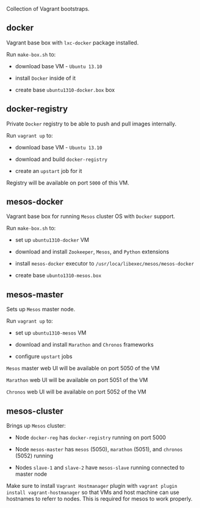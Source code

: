 Collection of Vagrant bootstraps.

docker
------

Vagrant base box with ``lxc-docker`` package installed.

Run `make-box.sh` to:

- download base VM - ``Ubuntu 13.10``

- install ``Docker`` inside of it

- create base ``ubuntu1310-docker.box`` box

docker-registry
---------------

Private ``Docker`` registry to be able to push and pull images internally.

Run `vagrant up` to:

- download base VM - ``Ubuntu 13.10``

- download and build ``docker-registry``

- create an ``upstart`` job for it

Registry will be available on port ``5000`` of this VM.

mesos-docker
------------

Vagrant base box for running ``Mesos`` cluster OS with ``Docker`` support.

Run `make-box.sh` to:

- set up ``ubuntu1310-docker`` VM

- download and install ``Zookeeper``, ``Mesos``, and ``Python`` extensions

- install ``mesos-docker`` executor to ``/usr/loca/libexec/mesos/mesos-docker``

- create base ``ubunto1310-mesos.box``

mesos-master
------------

Sets up ``Mesos`` master node.

Run `vagrant up` to:

- set up ``ubuntu1310-mesos`` VM

- download and install ``Marathon`` and ``Chronos`` frameworks

- configure ``upstart`` jobs

``Mesos`` master web UI will be available on port 5050 of the VM

``Marathon`` web UI will be available on port 5051 of the VM

``Chronos`` web UI will be available on port 5052 of the VM

mesos-cluster
-------------

Brings up ``Mesos`` cluster:

- Node ``docker-reg`` has ``docker-registry`` running on port 5000

- Node ``mesos-master`` has ``mesos`` (5050), ``marathon`` (5051), and ``chronos`` (5052) running

- Nodes ``slave-1`` and ``slave-2`` have ``mesos-slave`` running connected to master node

Make sure to install ``Vagrant Hostmanager`` plugin with `vagrant plugin install vagrant-hostmanager` so that VMs and host machine can use hostnames to referr to nodes. This is required for mesos to work properly.
